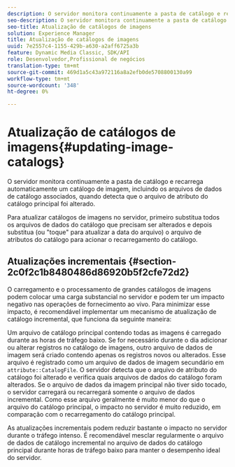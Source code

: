 ```yaml
---
description: O servidor monitora continuamente a pasta de catálogo e recarrega automaticamente um catálogo de imagem, incluindo os arquivos de dados de catálogo associados, quando detecta que o arquivo de atributo do catálogo principal foi alterado.
seo-description: O servidor monitora continuamente a pasta de catálogo e recarrega automaticamente um catálogo de imagem, incluindo os arquivos de dados de catálogo associados, quando detecta que o arquivo de atributo do catálogo principal foi alterado.
seo-title: Atualização de catálogos de imagens
solution: Experience Manager
title: Atualização de catálogos de imagens
uuid: 7e2557c4-1155-429b-a630-a2aff6725a3b
feature: Dynamic Media Classic, SDK/API
role: Desenvolvedor,Profissional de negócios
translation-type: tm+mt
source-git-commit: 469d1a5c43a972116a8a2efb0de5708800130a99
workflow-type: tm+mt
source-wordcount: '348'
ht-degree: 0%

---
```



# Atualização de catálogos de imagens{#updating-image-catalogs}

O servidor monitora continuamente a pasta de catálogo e recarrega automaticamente um catálogo de imagem, incluindo os arquivos de dados de catálogo associados, quando detecta que o arquivo de atributo do catálogo principal foi alterado.

Para atualizar catálogos de imagens no servidor, primeiro substitua todos os arquivos de dados do catálogo que precisam ser alterados e depois substitua (ou &quot;toque&quot; para atualizar a data do arquivo) o arquivo de atributos do catálogo para acionar o recarregamento do catálogo.

## Atualizações incrementais {#section-2c0f2c1b8480486d86920b5f2cfe72d2}

O carregamento e o processamento de grandes catálogos de imagens podem colocar uma carga substancial no servidor e podem ter um impacto negativo nas operações de fornecimento ao vivo. Para minimizar esse impacto, é recomendável implementar um mecanismo de atualização de catálogo incremental, que funciona da seguinte maneira:

Um arquivo de catálogo principal contendo todas as imagens é carregado durante as horas de tráfego baixo. Se for necessário durante o dia adicionar ou alterar registros no catálogo de imagens, outro arquivo de dados de imagem será criado contendo apenas os registros novos ou alterados. Esse arquivo é registrado como um arquivo de dados de imagem secundário em `attribute::CatalogFile`. O servidor detecta que o arquivo de atributo do catálogo foi alterado e verifica quais arquivos de dados do catálogo foram alterados. Se o arquivo de dados da imagem principal não tiver sido tocado, o servidor carregará ou recarregará somente o arquivo de dados incremental. Como esse arquivo geralmente é muito menor do que o arquivo do catálogo principal, o impacto no servidor é muito reduzido, em comparação com o recarregamento do catálogo principal.

As atualizações incrementais podem reduzir bastante o impacto no servidor durante o tráfego intenso. É recomendável mesclar regularmente o arquivo de dados de catálogo incremental no arquivo de dados do catálogo principal durante horas de tráfego baixo para manter o desempenho ideal do servidor.
